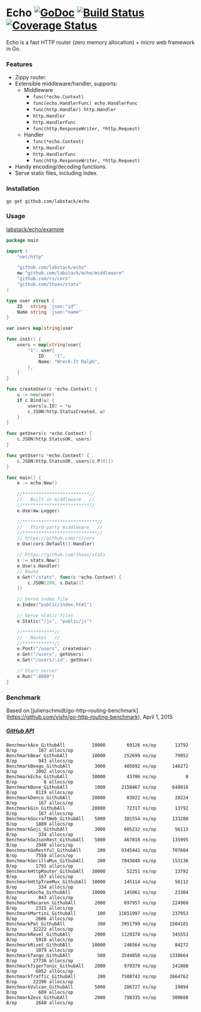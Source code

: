 # Echo [![GoDoc](http://img.shields.io/badge/go-documentation-blue.svg?style=flat-square)](http://godoc.org/github.com/labstack/echo) [![Build Status](http://img.shields.io/travis/labstack/echo.svg?style=flat-square)](https://travis-ci.org/labstack/echo) [![Coverage Status](http://img.shields.io/coveralls/labstack/echo.svg?style=flat-square)](https://coveralls.io/r/labstack/echo)
Echo is a fast HTTP router (zero memory allocation) + micro web framework in Go.

### Features
- Zippy router.
- Extensible middleware/handler, supports:
	- Middleware
		- `func(*echo.Context)`
		- `func(echo.HandlerFunc) echo.HandlerFunc`
		- `func(http.Handler) http.Handler`
		- `http.Handler`
		- `http.HandlerFunc`
		- `func(http.ResponseWriter, *http.Request)`
	- Handler
		- `func(*echo.Context)`
		- `http.Handler`
		- `http.HandlerFunc`
		- `func(http.ResponseWriter, *http.Request)`
- Handy encoding/decoding functions.
- Serve static files, including index.

### Installation
```go get github.com/labstack/echo```

### Usage
[labstack/echo/example](https://github.com/labstack/echo/tree/master/example)

```go
package main

import (
	"net/http"

	"github.com/labstack/echo"
	mw "github.com/labstack/echo/middleware"
	"github.com/rs/cors"
	"github.com/thoas/stats"
)

type user struct {
	ID   string `json:"id"`
	Name string `json:"name"`
}

var users map[string]user

func init() {
	users = map[string]user{
		"1": user{
			ID:   "1",
			Name: "Wreck-It Ralph",
		},
	}
}

func createUser(c *echo.Context) {
	u := new(user)
	if c.Bind(u) {
		users[u.ID] = *u
		c.JSON(http.StatusCreated, u)
	}
}

func getUsers(c *echo.Context) {
	c.JSON(http.StatusOK, users)
}

func getUser(c *echo.Context) {
	c.JSON(http.StatusOK, users[c.P(0)])
}

func main() {
	e := echo.New()

	//*************************//
	//   Built-in middleware   //
	//*************************//
	e.Use(mw.Logger)

	//****************************//
	//   Third-party middleware   //
	//****************************//
	// https://github.com/rs/cors
	e.Use(cors.Default().Handler)

	// https://github.com/thoas/stats
	s := stats.New()
	e.Use(s.Handler)
	// Route
	e.Get("/stats", func(c *echo.Context) {
		c.JSON(200, s.Data())
	})

	// Serve index file
	e.Index("public/index.html")

	// Serve static files
	e.Static("/js", "public/js")

	//************//
	//   Routes   //
	//************//
	e.Post("/users", createUser)
	e.Get("/users", getUsers)
	e.Get("/users/:id", getUser)

	// Start server
	e.Run(":8080")
}

```

### Benchmark
Based on [julienschmidt/go-http-routing-benchmark] (https://github.com/vishr/go-http-routing-benchmark), April 1, 2015
##### [GitHub API](http://developer.github.com/v3)
```
BenchmarkAce_GithubAll	   		20000	     69126 ns/op	   13792 B/op	     167 allocs/op
BenchmarkBear_GithubAll	   		10000	    252699 ns/op	   79952 B/op	     943 allocs/op
BenchmarkBeego_GithubAll		 3000	    485692 ns/op	  146272 B/op	    2092 allocs/op
BenchmarkEcho_GithubAll	   		30000	     43700 ns/op	       0 B/op	       0 allocs/op
BenchmarkBone_GithubAll	    	 1000	   2158467 ns/op	  648016 B/op	    8119 allocs/op
BenchmarkDenco_GithubAll   		20000	     83022 ns/op	   20224 B/op	     167 allocs/op
BenchmarkGin_GithubAll	   		20000	     72317 ns/op	   13792 B/op	     167 allocs/op
BenchmarkGocraftWeb_GithubAll	 5000	    381554 ns/op	  133280 B/op	    1889 allocs/op
BenchmarkGoji_GithubAll	    	 3000	    605232 ns/op	   56113 B/op	     334 allocs/op
BenchmarkGoJsonRest_GithubAll	 5000	    467810 ns/op	  135995 B/op	    2940 allocs/op
BenchmarkGoRestful_GithubAll	  200	   9345441 ns/op	  707604 B/op	    7558 allocs/op
BenchmarkGorillaMux_GithubAll	  200	   7043040 ns/op	  153136 B/op	    1791 allocs/op
BenchmarkHttpRouter_GithubAll	30000	     52251 ns/op	   13792 B/op	     167 allocs/op
BenchmarkHttpTreeMux_GithubAll	10000	    145114 ns/op	   56112 B/op	     334 allocs/op
BenchmarkKocha_GithubAll	    10000	    145061 ns/op	   23304 B/op	     843 allocs/op
BenchmarkMacaron_GithubAll	     2000	    697957 ns/op	  224960 B/op	    2315 allocs/op
BenchmarkMartini_GithubAll	      100	  11651997 ns/op	  237953 B/op	    2686 allocs/op
BenchmarkPat_GithubAll	          300	   3951799 ns/op	 1504101 B/op	   32222 allocs/op
BenchmarkRevel_GithubAll	     2000	   1129370 ns/op	  345553 B/op	    5918 allocs/op
BenchmarkRivet_GithubAll	    10000	    246564 ns/op	   84272 B/op	    1079 allocs/op
BenchmarkTango_GithubAll	      500	   3544850 ns/op	 1338664 B/op	   27736 allocs/op
BenchmarkTigerTonic_GithubAll	 2000	    979370 ns/op	  241088 B/op	    6052 allocs/op
BenchmarkTraffic_GithubAll	      200	   7508743 ns/op	 2664762 B/op	   22390 allocs/op
BenchmarkVulcan_GithubAll	     5000	    286727 ns/op	   19894 B/op	     609 allocs/op
BenchmarkZeus_GithubAll	         2000	    798335 ns/op	  300688 B/op	    2648 allocs/op
```
